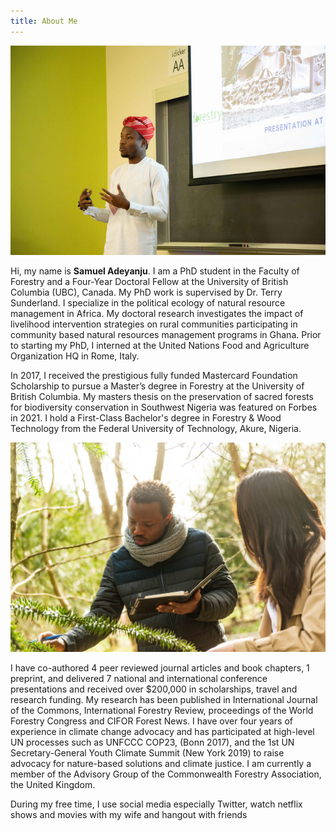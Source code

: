 ```yaml
---
title: About Me
---
```


![Samuel](images/samuel2.jpg)

Hi, my name is **Samuel Adeyanju**. I am a PhD student in the Faculty of  Forestry and a Four-Year Doctoral Fellow at the University of British Columbia (UBC), Canada. My PhD work is supervised by Dr. Terry Sunderland. I specialize in the political ecology of natural resource management in Africa. My doctoral research investigates the impact of livelihood intervention strategies on rural communities participating in community based natural resources management programs in Ghana. Prior to starting my PhD, I interned at the United Nations Food and Agriculture Organization HQ in Rome, Italy.


In 2017, I received the prestigious fully funded Mastercard Foundation Scholarship to pursue a Master’s degree in Forestry at the University of British Columbia. My masters thesis on the preservation of sacred forests for biodiversity conservation in Southwest Nigeria was featured on Forbes in 2021. I hold a First-Class Bachelor's degree in Forestry & Wood Technology from the Federal University of Technology, Akure, Nigeria.

![Samuel](images/samuel1.jpg)

I have co-authored 4 peer reviewed journal articles and book chapters, 1 preprint, and delivered 7 national and international conference presentations and received over $200,000 in scholarships, travel and research funding. My research has been published in International Journal of the Commons, International Forestry Review, proceedings of the World Forestry Congress and CIFOR Forest News. I have over four years of experience in climate change advocacy and has participated at high-level UN processes such as UNFCCC COP23, (Bonn 2017), and the 1st UN Secretary-General Youth Climate Summit (New York 2019) to raise advocacy for nature-based solutions and climate justice. I am currently a member of the Advisory Group of the Commonwealth Forestry Association, the United Kingdom.

During my free time, I use social media especially Twitter, watch netflix shows and movies with my wife and hangout with friends
